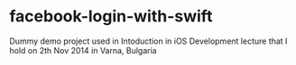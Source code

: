 facebook-login-with-swift
=========================

Dummy demo project used in Intoduction in iOS Development lecture that I hold on 2th Nov 2014 in Varna, Bulgaria
